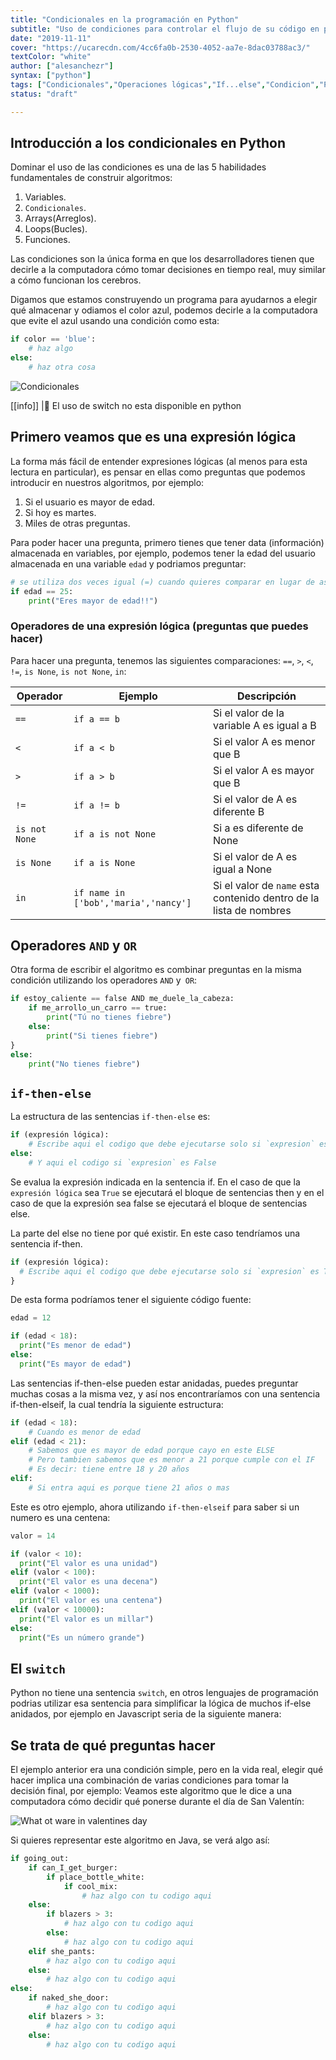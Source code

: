 ```yaml
---
title: "Condicionales en la programación en Python"
subtitle: "Uso de condiciones para controlar el flujo de su código en python"
date: "2019-11-11"
cover: "https://ucarecdn.com/4cc6fa0b-2530-4052-aa7e-8dac03788ac3/"
textColor: "white"
author: ["alesanchezr"]
syntax: ["python"]
tags: ["Condicionales","Operaciones lógicas","If...else","Condicion","Python"]
status: "draft"

---
```


## Introducción a los condicionales en Python 

Dominar el uso de las condiciones es una de las 5 habilidades fundamentales de construir algoritmos:

1. Variables.
2. `Condicionales`.
3. Arrays(Arreglos).
4. Loops(Bucles).
5. Funciones.

Las condiciones son la única forma en que los desarrolladores tienen que decirle a la computadora cómo tomar decisiones en tiempo real, muy similar a cómo funcionan los cerebros.

Digamos que estamos construyendo un programa para ayudarnos a elegir qué almacenar y odiamos el color azul, podemos decirle a la computadora que evite el azul usando una condición como esta:
  
```python
if color == 'blue':
    # haz algo
else:
    # haz otra cosa
```
  
![Condicionales](https://ucarecdn.com/e73b673e-d744-45a7-a1ed-61a1dae49560/)


[[info]]
|:link: El uso de switch no esta disponible en python


## Primero veamos que es una expresión lógica

La forma más fácil de entender expresiones lógicas (al menos para esta lectura en particular), es pensar en ellas como preguntas que podemos introducir en nuestros algoritmos, por ejemplo:

1. Si el usuario es mayor de edad.
2. Si hoy es martes.
3. Miles de otras preguntas.

Para poder hacer una pregunta, primero tienes que tener data (información) almacenada en variables, por ejemplo, podemos tener la edad del usuario almacenada en una variable `edad` y podriamos preguntar:

```python
# se utiliza dos veces igual (=) cuando quieres comparar en lugar de asigner el valor
if edad == 25:
    print("Eres mayor de edad!!")
```

### Operadores de una expresión lógica (preguntas que puedes hacer)

Para hacer una pregunta, tenemos las siguientes comparaciones: `==`, `>`, `<`, `!=`, `is None`, `is not None`, `in`:

| Operador      | Ejemplo       | Descripción   |
| ------------  | -----------   | --------------|
| `==`          | `if a == b`   | Si el valor de la variable A es igual a B |
| `<`           | `if a < b`    | Si el valor A es menor que B |
| `>`           | `if a > b`    | Si el valor A es mayor que B |
| `!=`          | `if a != b`   | Si el valor de A es diferente B |
| `is not None` | `if a is not None` | Si a es diferente de None |
| `is None`     | `if a is None`| Si el valor de A es igual a None |
| `in`          | `if name in ['bob','maria','nancy']` | Si el valor de `name` esta contenido dentro de la lista de nombres  |

## Operadores `AND` y `OR`

Otra forma de escribir el algoritmo es combinar preguntas en la misma condición utilizando los operadores `AND` y` OR`:

```python
if estoy_caliente == false AND me_duele_la_cabeza:
    if me_arrollo_un_carro == true:
        print("Tú no tienes fiebre")
    else:
        print("Si tienes fiebre")
}
else:
    print("No tienes fiebre")
```


## `if-then-else`

La estructura de las sentencias `if-then-else` es:

```python
if (expresión lógica):
    # Escribe aqui el codigo que debe ejecutarse solo si `expresion` es True
else:
    # Y aqui el codigo si `expresion` es False
```

Se evalua la expresión indicada en la sentencia if. En el caso de que la `expresión lógica` sea `True` se ejecutará el bloque de sentencias then y en el caso de que la expresión sea false se ejecutará el bloque de sentencias else.

La parte del else no tiene por qué existir. En este caso tendríamos una sentencia if-then.

```python
if (expresión lógica):
  # Escribe aqui el codigo que debe ejecutarse solo si `expresion` es True
}
```

De esta forma podríamos tener el siguiente código fuente:

```python
edad = 12

if (edad < 18):
  print("Es menor de edad")
else:
  print("Es mayor de edad")
```

Las sentencias if-then-else pueden estar anidadas, puedes preguntar muchas cosas a la misma vez, y así nos encontraríamos con una sentencia if-then-elseif, la cual tendría la siguiente estructura:

```python
if (edad < 18):
    # Cuando es menor de edad
elif (edad < 21):
    # Sabemos que es mayor de edad porque cayo en este ELSE
    # Pero tambien sabemos que es menor a 21 porque cumple con el IF
    # Es decir: tiene entre 18 y 20 años
elif:
    # Si entra aqui es porque tiene 21 años o mas
```

Este es otro ejemplo, ahora utilizando `if-then-elseif` para saber si un numero es una centena:

```python
valor = 14

if (valor < 10):
  print("El valor es una unidad")
elif (valor < 100):
  print("El valor es una decena")
elif (valor < 1000):
  print("El valor es una centena")
elif (valor < 10000):
  print("El valor es un millar")
else:
  print("Es un número grande")
```

## El `switch`

Python no tiene una sentencia `switch`, en otros lenguajes de programación podrias utilizar esa sentencia para simplificar la lógica de muchos if-else anidados, por ejemplo en Javascript seria de la siguiente manera:


## Se trata de qué preguntas hacer

El ejemplo anterior era una condición simple, pero en la vida real, elegir qué hacer implica una combinación de varias condiciones para tomar la decisión final, por ejemplo: Veamos este algoritmo que le dice a una computadora cómo decidir qué ponerse durante el día de San Valentín:

![What ot ware in valentines day](https://ucarecdn.com/87f2be86-32c3-4bfc-8db4-dbd0d979e4d3/)

Si quieres representar este algoritmo en Java, se verá algo así:

```python
if going_out:
    if can_I_get_burger:
        if place_bottle_white:
            if cool_mix:
                # haz algo con tu codigo aqui
    else:
        if blazers > 3:
            # haz algo con tu codigo aqui
        else:
            # haz algo con tu codigo aqui
    elif she_pants:
        # haz algo con tu codigo aqui
    else:
        # haz algo con tu codigo aqui
else:
    if naked_she_door:
        # haz algo con tu codigo aqui
    elif blazers > 3:
        # haz algo con tu codigo aqui
    else:
        # haz algo con tu codigo aqui
```
